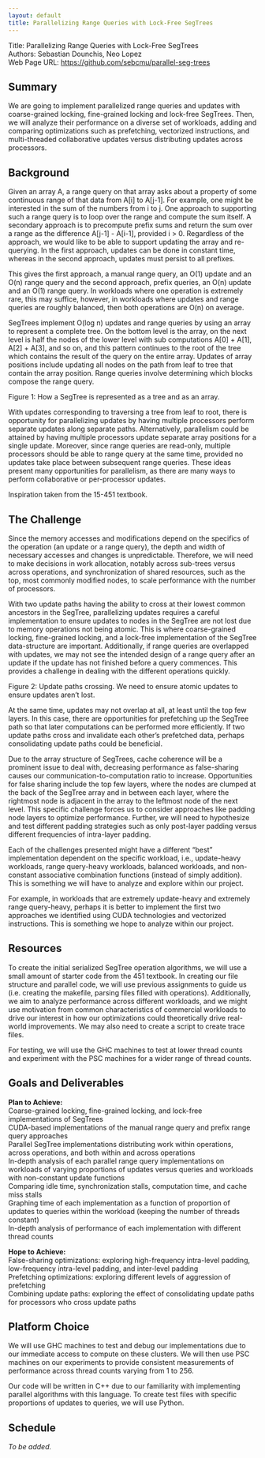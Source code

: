```yaml
---
layout: default
title: Parallelizing Range Queries with Lock-Free SegTrees
---
```


Title: Parallelizing Range Queries with Lock-Free SegTrees  
Authors: Sebastian Dounchis, Neo Lopez  
Web Page URL: https://github.com/sebcmu/parallel-seg-trees

## Summary
We are going to implement parallelized range queries and updates with coarse-grained locking, fine-grained locking and lock-free SegTrees. Then, we will analyze their performance on a diverse set of workloads, adding and comparing optimizations such as prefetching, vectorized instructions, and multi-threaded collaborative updates versus distributing updates across processors.

## Background
Given an array A, a range query on that array asks about a property of some continuous range of that data from A[i] to A[j-1]. For example, one might be interested in the sum of the numbers from i to j. One approach to supporting such a range query is to loop over the range and compute the sum itself. A secondary approach is to precompute prefix sums and return the sum over a range as the difference A[j-1] - A[i-1], provided i > 0. Regardless of the approach, we would like to be able to support updating the array and re-querying. In the first approach, updates can be done in constant time, whereas in the second approach, updates must persist to all prefixes.

This gives the first approach, a manual range query, an O(1) update and an O(n) range query and the second approach, prefix queries, an O(n) update and an O(1) range query. In workloads where one operation is extremely rare, this may suffice, however, in workloads where updates and range queries are roughly balanced, then both operations are O(n) on average.

SegTrees implement O(log n) updates and range queries by using an array to represent a complete tree. On the bottom level is the array, on the next level is half the nodes of the lower level with sub computations A[0] + A[1], A[2] + A[3], and so on, and this pattern continues to the root of the tree which contains the result of the query on the entire array. Updates of array positions include updating all nodes on the path from leaf to tree that contain the array position. Range queries involve determining which blocks compose the range query.

Figure 1: How a SegTree is represented as a tree and as an array.

With updates corresponding to traversing a tree from leaf to root, there is opportunity for parallelizing updates by having multiple processors perform separate updates along separate paths. Alternatively, parallelism could be attained by having multiple processors update separate array positions for a single update. Moreover, since range queries are read-only, multiple processors should be able to range query at the same time, provided no updates take place between subsequent range queries. These ideas present many opportunities for parallelism, as there are many ways to perform collaborative or per-processor updates.

Inspiration taken from the 15-451 textbook.

## The Challenge
Since the memory accesses and modifications depend on the specifics of the operation (an update or a range query), the depth and width of necessary accesses and changes is unpredictable. Therefore, we will need to make decisions in work allocation, notably across sub-trees versus across operations, and synchronization of shared resources, such as the top, most commonly modified nodes, to scale performance with the number of processors. 

With two update paths having the ability to cross at their lowest common ancestors in the SegTree, parallelizing updates requires a careful implementation to ensure updates to nodes in the SegTree are not lost due to memory operations not being atomic. This is where coarse-grained locking, fine-grained locking, and a lock-free implementation of the SegTree data-structure are important. Additionally, if range queries are overlapped with updates, we may not see the intended design of a range query after an update if the update has not finished before a query commences. This provides a challenge in dealing with the different operations quickly.

Figure 2: Update paths crossing. We need to ensure atomic updates to ensure updates aren’t lost.

At the same time, updates may not overlap at all, at least until the top few layers. In this case, there are opportunities for prefetching up the SegTree path so that later computations can be performed more efficiently. If two update paths cross and invalidate each other’s prefetched data, perhaps consolidating update paths could be beneficial.

Due to the array structure of SegTrees, cache coherence will be a prominent issue to deal with, decreasing performance as false-sharing causes our communication-to-computation ratio to increase. Opportunities for false sharing include the top few layers, where the nodes are clumped at the back of the SegTree array and in between each layer, where the rightmost node is adjacent in the array to the leftmost node of the next level. This specific challenge forces us to consider approaches like padding node layers to optimize performance. Further, we will need to hypothesize and test different padding strategies such as only post-layer padding versus different frequencies of intra-layer padding.

Each of the challenges presented might have a different “best” implementation dependent on the specific workload, i.e., update-heavy workloads, range query-heavy workloads, balanced workloads, and non-constant associative combination functions (instead of simply addition). This is something we will have to analyze and explore within our project.

For example, in workloads that are extremely update-heavy and extremely range query-heavy, perhaps it is better to implement the first two approaches we identified using CUDA technologies and vectorized instructions. This is something we hope to analyze within our project.

## Resources
To create the initial serialized SegTree operation algorithms, we will use a small amount of starter code from the 451 textbook. In creating our file structure and parallel code, we will use previous assignments to guide us (i.e. creating the makefile, parsing files filled with operations). Additionally, we aim to analyze performance across different workloads, and we might use motivation from common characteristics of commercial workloads to drive our interest in how our optimizations could theoretically drive real-world improvements. We may also need to create a script to create trace files.

For testing, we will use the GHC machines to test at lower thread counts and experiment with the PSC machines for a wider range of thread counts.

## Goals and Deliverables
**Plan to Achieve:**  
Coarse-grained locking, fine-grained locking, and lock-free implementations of SegTrees  
CUDA-based implementations of the manual range query and prefix range query approaches  
Parallel SegTree implementations distributing work within operations, across operations, and both within and across operations  
In-depth analysis of each parallel range query implementations on workloads of varying proportions of updates versus queries and workloads with non-constant update functions  
Comparing idle time, synchronization stalls, computation time, and cache miss stalls  
Graphing time of each implementation as a function of proportion of updates to queries within the workload (keeping the number of threads constant)  
In-depth analysis of performance of each implementation with different thread counts  

**Hope to Achieve:**  
False-sharing optimizations: exploring high-frequency intra-level padding, low-frequency intra-level padding, and inter-level padding  
Prefetching optimizations: exploring different levels of aggression of prefetching  
Combining update paths: exploring the effect of consolidating update paths for processors who cross update paths

## Platform Choice
We will use GHC machines to test and debug our implementations due to our immediate access to compute on these clusters. We will then use PSC machines on our experiments to provide consistent measurements of performance across thread counts varying from 1 to 256. 

Our code will be written in C++ due to our familiarity with implementing parallel algorithms with this language. To create test files with specific proportions of updates to queries, we will use Python.

## Schedule
*To be added.*
